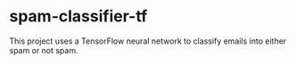 # spam-classifier-tf
 This project uses a TensorFlow neural network to classify emails into either spam or not spam.
